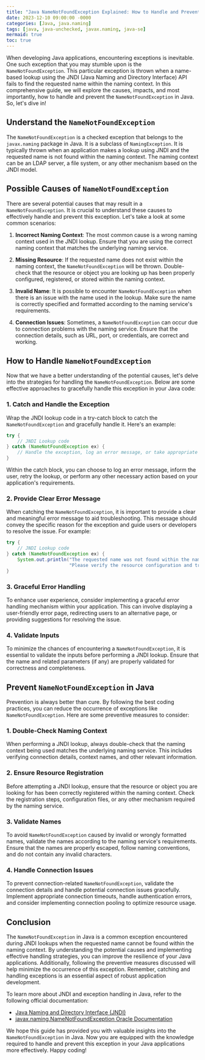 ```yaml
---
title: "Java NameNotFoundException Explained: How to Handle and Prevent It"
date: 2023-12-10 09:00:00 -0000
categories: [Java, java.naming]
tags: [java, java-unchecked, javax.naming, java-se]
mermaid: true
toc: true
---
```


When developing Java applications, encountering exceptions is inevitable. One such exception that you may stumble upon is the `NameNotFoundException`. This particular exception is thrown when a name-based lookup using the JNDI (Java Naming and Directory Interface) API fails to find the requested name within the naming context. In this comprehensive guide, we will explore the causes, impacts, and most importantly, how to handle and prevent the `NameNotFoundException` in Java. So, let's dive in!

## Understand the `NameNotFoundException`

The `NameNotFoundException` is a checked exception that belongs to the `javax.naming` package in Java. It is a subclass of `NamingException`. It is typically thrown when an application makes a lookup using JNDI and the requested name is not found within the naming context. The naming context can be an LDAP server, a file system, or any other mechanism based on the JNDI model.

## Possible Causes of `NameNotFoundException`

There are several potential causes that may result in a `NameNotFoundException`. It is crucial to understand these causes to effectively handle and prevent this exception. Let's take a look at some common scenarios:

1. **Incorrect Naming Context**: The most common cause is a wrong naming context used in the JNDI lookup. Ensure that you are using the correct naming context that matches the underlying naming service.

2. **Missing Resource**: If the requested name does not exist within the naming context, the `NameNotFoundException` will be thrown. Double-check that the resource or object you are looking up has been properly configured, registered, or stored within the naming context.

3. **Invalid Name**: It is possible to encounter `NameNotFoundException` when there is an issue with the name used in the lookup. Make sure the name is correctly specified and formatted according to the naming service's requirements.

4. **Connection Issues**: Sometimes, a `NameNotFoundException` can occur due to connection problems with the naming service. Ensure that the connection details, such as URL, port, or credentials, are correct and working.

## How to Handle `NameNotFoundException`

Now that we have a better understanding of the potential causes, let's delve into the strategies for handling the `NameNotFoundException`. Below are some effective approaches to gracefully handle this exception in your Java code:

### 1. Catch and Handle the Exception

Wrap the JNDI lookup code in a try-catch block to catch the `NameNotFoundException` and gracefully handle it. Here's an example:

```java
try {
    // JNDI Lookup code
} catch (NameNotFoundException ex) {
    // Handle the exception, log an error message, or take appropriate action
}
```

Within the catch block, you can choose to log an error message, inform the user, retry the lookup, or perform any other necessary action based on your application's requirements.

### 2. Provide Clear Error Message

When catching the `NameNotFoundException`, it is important to provide a clear and meaningful error message to aid troubleshooting. This message should convey the specific reason for the exception and guide users or developers to resolve the issue. For example:

```java
try {
    // JNDI Lookup code
} catch (NameNotFoundException ex) {
    System.out.println("The requested name was not found within the naming context. " +
                       "Please verify the resource configuration and try again.");
}
```

### 3. Graceful Error Handling

To enhance user experience, consider implementing a graceful error handling mechanism within your application. This can involve displaying a user-friendly error page, redirecting users to an alternative page, or providing suggestions for resolving the issue.

### 4. Validate Inputs

To minimize the chances of encountering a `NameNotFoundException`, it is essential to validate the inputs before performing a JNDI lookup. Ensure that the name and related parameters (if any) are properly validated for correctness and completeness.

## Prevent `NameNotFoundException` in Java

Prevention is always better than cure. By following the best coding practices, you can reduce the occurrence of exceptions like `NameNotFoundException`. Here are some preventive measures to consider:

### 1. Double-Check Naming Context

When performing a JNDI lookup, always double-check that the naming context being used matches the underlying naming service. This includes verifying connection details, context names, and other relevant information.

### 2. Ensure Resource Registration

Before attempting a JNDI lookup, ensure that the resource or object you are looking for has been correctly registered within the naming context. Check the registration steps, configuration files, or any other mechanism required by the naming service.

### 3. Validate Names

To avoid `NameNotFoundException` caused by invalid or wrongly formatted names, validate the names according to the naming service's requirements. Ensure that the names are properly escaped, follow naming conventions, and do not contain any invalid characters.

### 4. Handle Connection Issues

To prevent connection-related `NameNotFoundException`, validate the connection details and handle potential connection issues gracefully. Implement appropriate connection timeouts, handle authentication errors, and consider implementing connection pooling to optimize resource usage.

## Conclusion

The `NameNotFoundException` in Java is a common exception encountered during JNDI lookups when the requested name cannot be found within the naming context. By understanding the potential causes and implementing effective handling strategies, you can improve the resilience of your Java applications. Additionally, following the preventive measures discussed will help minimize the occurrence of this exception. Remember, catching and handling exceptions is an essential aspect of robust application development.

To learn more about JNDI and exception handling in Java, refer to the following official documentation:

- [Java Naming and Directory Interface (JNDI)](https://docs.oracle.com/en/java/javase/17/docs/api/javax/naming/package-summary.html)
- [javax.naming.NameNotFoundException Oracle Documentation](https://docs.oracle.com/en/java/javase/17/docs/api/javax/naming/NameNotFoundException.html)

We hope this guide has provided you with valuable insights into the `NameNotFoundException` in Java. Now you are equipped with the knowledge required to handle and prevent this exception in your Java applications more effectively. Happy coding!
